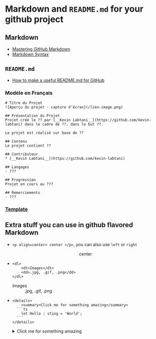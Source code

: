 # Markdown and `README.md` for your github project

## Markdown

- [Mastering GitHub Markdown](https://guides.github.com/features/mastering-markdown/)
- [Markdown Syntax](https://daringfireball.net/projects/markdown/syntax)

## `README.md`

- [How to make a useful README.md for GitHub](https://medium.com/becode/comment-faire-un-readme-sur-github-cc11f3df606a)

### Modèle en Français

```
# Titre du Projet
![Aperçu du projet - capture d’écran](/lien-image.png)

## Présentation du Projet
Projet créé le ?? par [__Kevin Labtani__](https://github.com/kevin-labtani) dans le cadre de ??. dans le but ??.

Le projet est réalisé sur base de ??

## Contenu
Le projet contient ??

## Contributeur
* [__Kevin Labtani__](https://github.com/kevin-labtani)

## Langages
- ???

## Progression
Projet en cours au ???

## Remerciements
- ???

```

### [Template](https://gist.github.com/PurpleBooth/109311bb0361f32d87a2)

## Extra stuff you can use in github flavored Markdown

- `<p align=center> center </p>`, you can also use `left` or `right`
  <p align=center> center </p>
- ```
  <dl>
      <dt>Images</dt>
      <dd>.jpg, .gif, .png</dd>
  </dl>
  ```
  <dl>
    <dt>Images</dt>
    <dd>.jpg, .gif, .png</dd>
  </dl>
- ````
  <details>
      <summary>Click me for something amazing</summary>
    ```ts
      let Hello : sting = 'World';
    ```
  </details>
  ````
  <details>
      <summary>Click me for something amazing</summary>  
    ```ts
      let Hello : sting = 'World';
    ```
  </details>
